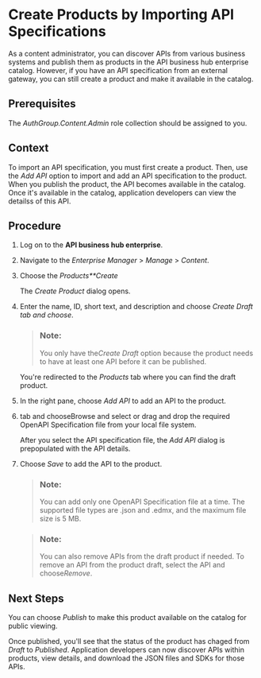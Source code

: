 <!-- loio961d39e57aff4e02b38447651ce64fc6 -->

# Create Products by Importing API Specifications

As a content administrator, you can discover APIs from various business systems and publish them as products in the API business hub enterprise catalog. However, if you have an API specification from an external gateway, you can still create a product and make it available in the catalog.



<a name="loio961d39e57aff4e02b38447651ce64fc6__prereq_b2r_4hj_ncc"/>

## Prerequisites

The *AuthGroup.Content.Admin* role collection should be assigned to you.



## Context

To import an API specification, you must first create a product. Then, use the *Add API* option to import and add an API specification to the product. When you publish the product, the API becomes available in the catalog. Once it's available in the catalog, application developers can view the detailss of this API.



## Procedure

1.  Log on to the **API business hub enterprise**.

2.  Navigate to the *Enterprise Manager* \> *Manage* \> *Content*.

3.  Choose the *Products**Create*

    The *Create Product* dialog opens.

4.  Enter the name, ID, short text, and description and choose *Create Draft tab and choose*.

    > ### Note:  
    > You only have the*Create Draft* option because the product needs to have at least one API before it can be published.

    You're redirected to the *Products* tab where you can find the draft product.

5.  In the right pane, choose *Add API* to add an API to the product.

6.  tab and chooseBrowse and select or drag and drop the required OpenAPI Specification file from your local file system.

    After you select the API specification file, the *Add API* dialog is prepopulated with the API details.

7.  Choose *Save* to add the API to the product.

    > ### Note:  
    > You can add only one OpenAPI Specification file at a time. The supported file types are .json and .edmx, and the maximum file size is 5 MB.

    > ### Note:  
    > You can also remove APIs from the draft product if needed. To remove an API from the product draft, select the API and choose*Remove*.




<a name="loio961d39e57aff4e02b38447651ce64fc6__postreq_js1_2lr_ncc"/>

## Next Steps

You can choose *Publish* to make this product available on the catalog for public viewing.

Once published, you'll see that the status of the product has chaged from *Draft* to *Published*. Application developers can now discover APIs within products, view details, and download the JSON files and SDKs for those APIs.

